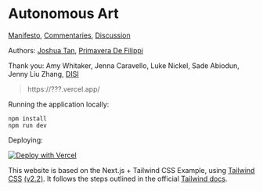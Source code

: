 # Autonomous Art

[Manifesto](manifesto.md), [Commentaries](commentaries.md), [Discussion](https://github.com/thelastjosh/autonomous-art/discussions)

Authors: [Joshua Tan](https://joshuatan.com/research), [Primavera De Filippi](https://cyber.harvard.edu/people/pdefilippi)

Thank you: Amy Whitaker, Jenna Caravello, Luke Nickel, Sade Abiodun, Jenny Liu Zhang, [DISI](https://disi.org/)


> https://???.vercel.app/

Running the application locally:

```
npm install
npm run dev
```

Deploying:

[![Deploy with Vercel](https://vercel.com/button)](https://vercel.com/new/git/external?repository-url=https://github.com/vercel/next.js/tree/canary/examples/with-tailwindcss&project-name=with-tailwindcss&repository-name=with-tailwindcss)

This website is based on the Next.js + Tailwind CSS Example, using [Tailwind CSS](https://tailwindcss.com/) [(v2.2)](https://blog.tailwindcss.com/tailwindcss-2-2). It follows the steps outlined in the official [Tailwind docs](https://tailwindcss.com/docs/guides/nextjs).
